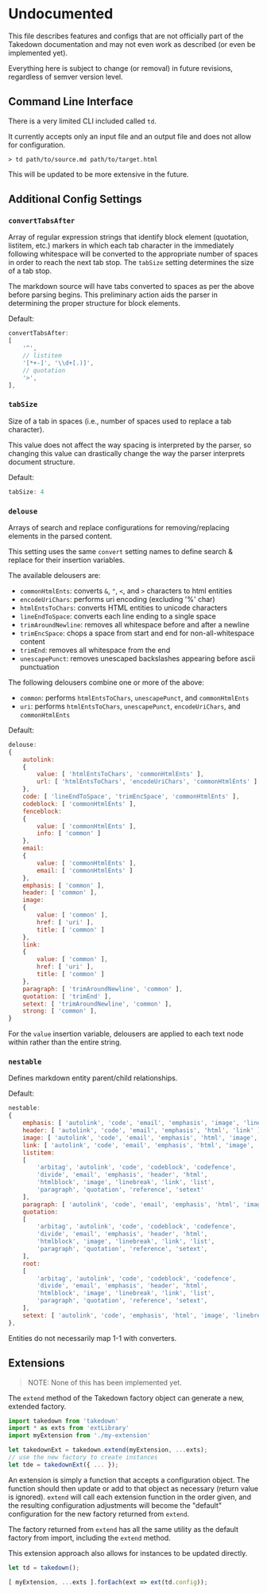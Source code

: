 
# Undocumented

This file describes features and configs that are not officially part of the Takedown documentation and may not even work as described (or even be implemented yet).

Everything here is subject to change (or removal) in future revisions, regardless of semver version level.


## Command Line Interface

There is a very limited CLI included called `td`.  

It currently accepts only an input file and an output file and does not allow for configuration.

```shell
> td path/to/source.md path/to/target.html
```

This will be updated to be more extensive in the future.


## Additional Config Settings

### `convertTabsAfter`

Array of regular expression strings that identify block element (quotation, listitem, etc.) markers in which each tab character in the immediately following whitespace will be converted to the appropriate number of spaces in order to reach the next tab stop.  The `tabSize` setting determines the size of a tab stop.

The markdown source will have tabs converted to spaces as per the above before parsing begins.  This preliminary action aids the parser in determining the proper structure for block elements.

Default:

```js
convertTabsAfter: 
[
    '^',
    // listitem 
    '[*+-]', '\\d+[.)]',
    // quotation
    '>',
],
```


### `tabSize`

Size of a tab in spaces (i.e., number of spaces used to replace a tab character).  

This value does not affect the way spacing is interpreted by the parser, so changing this value can drastically change the way the parser interprets document structure. 

Default:

```js
tabSize: 4
```


### `delouse`

Arrays of search and replace configurations for removing/replacing elements in the parsed content.

This setting uses the same `convert` setting names to define search & replace for their insertion variables.

The available delousers are:
- `commonHtmlEnts`: converts `&`, `"`, `<`, and `>` characters to html entities
- `encodeUriChars`: performs uri encoding (excluding '%' char)
- `htmlEntsToChars`: converts HTML entities to unicode characters
- `lineEndToSpace`: converts each line ending to a single space
- `trimAroundNewline`: removes all whitespace before and after a newline
- `trimEncSpace`: chops a space from start and end for non-all-whitespace content
- `trimEnd`: removes all whitespace from the end
- `unescapePunct`: removes unescaped backslashes appearing before ascii punctuation

The following delousers combine one or more of the above:
- `common`: performs `htmlEntsToChars`, `unescapePunct`, and `commonHtmlEnts`
- `uri`: performs `htmlEntsToChars`, `unescapePunct`, `encodeUriChars`, and `commonHtmlEnts`

Default:

```js
delouse:
{
    autolink:
    {
        value: [ 'htmlEntsToChars', 'commonHtmlEnts' ],
        url: [ 'htmlEntsToChars', 'encodeUriChars', 'commonHtmlEnts' ]
    },
    code: [ 'lineEndToSpace', 'trimEncSpace', 'commonHtmlEnts' ],
    codeblock: [ 'commonHtmlEnts' ],
    fenceblock:
    {
        value: [ 'commonHtmlEnts' ],
        info: [ 'common' ]
    },
    email:
    {
        value: [ 'commonHtmlEnts' ],
        email: [ 'commonHtmlEnts' ]
    },
    emphasis: [ 'common' ],
    header: [ 'common' ],
    image:
    {
        value: [ 'common' ],
        href: [ 'uri' ],
        title: [ 'common' ]
    },
    link:
    {
        value: [ 'common' ],
        href: [ 'uri' ],
        title: [ 'common' ]
    },
    paragraph: [ 'trimAroundNewline', 'common' ],
    quotation: [ 'trimEnd' ],
    setext: [ 'trimAroundNewline', 'common' ],
    strong: [ 'common' ],
}
```

For the `value` insertion variable, delousers are applied to each text node within rather than the entire string.


### `nestable`

Defines markdown entity parent/child relationships.

Default:

```js
nestable:
{
    emphasis: [ 'autolink', 'code', 'email', 'emphasis', 'image', 'linebreak', 'link' ],
    header: [ 'autolink', 'code', 'email', 'emphasis', 'html', 'link' ],    
    image: [ 'autolink', 'code', 'email', 'emphasis', 'html', 'image', 'link' ],
    link: [ 'autolink', 'code', 'email', 'emphasis', 'html', 'image', 'link' ],
    listitem:
    [ 
        'arbitag', 'autolink', 'code', 'codeblock', 'codefence', 
        'divide', 'email', 'emphasis', 'header', 'html',
        'htmlblock', 'image', 'linebreak', 'link', 'list',
        'paragraph', 'quotation', 'reference', 'setext'
    ],
    paragraph: [ 'autolink', 'code', 'email', 'emphasis', 'html', 'image', 'linebreak', 'link' ],
    quotation:
    [ 
        'arbitag', 'autolink', 'code', 'codeblock', 'codefence', 
        'divide', 'email', 'emphasis', 'header', 'html',
        'htmlblock', 'image', 'linebreak', 'link', 'list',
        'paragraph', 'quotation', 'reference', 'setext',
    ],
    root:
    [ 
        'arbitag', 'autolink', 'code', 'codeblock', 'codefence', 
        'divide', 'email', 'emphasis', 'header', 'html',
        'htmlblock', 'image', 'linebreak', 'link', 'list',
        'paragraph', 'quotation', 'reference', 'setext',
    ],
    setext: [ 'autolink', 'code', 'emphasis', 'html', 'image', 'linebreak', 'link' ]
},
```

Entities do not necessarily map 1-1 with converters.


## Extensions

> NOTE: None of this has been implemented yet.

The `extend` method of the Takedown factory object can generate a new, extended factory.

```js
import takedown from 'takedown'
import * as exts from 'extLibrary'
import myExtension from './my-extension'

let takedownExt = takedown.extend(myExtension, ...exts);
// use the new factory to create instances
let tde = takedownExt({ ... });
```

An extension is simply a function that accepts a configuration object.  The function should then update or add to that object as necessary (return value is ignored).  `extend` will call each extension function in the order given, and the resulting configuration adjustments will become the "default" configuration for the new factory returned from `extend`.

The factory returned from `extend` has all the same utility as the default factory from import, including the `extend` method.

This extension approach also allows for instances to be updated directly.

```js
let td = takedown();

[ myExtension, ...exts ].forEach(ext => ext(td.config));
```
